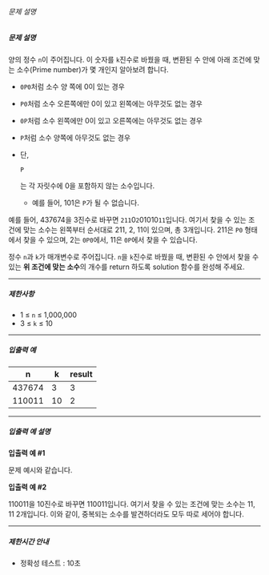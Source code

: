 ###### 문제 설명

##### 문제 설명

양의 정수 `n`이 주어집니다. 이 숫자를 `k`진수로 바꿨을 때, 변환된 수 안에 아래 조건에 맞는 소수(Prime number)가 몇 개인지 알아보려 합니다.

- `0P0`처럼 소수 양 쪽에 0이 있는 경우

- `P0`처럼 소수 오른쪽에만 0이 있고 왼쪽에는 아무것도 없는 경우

- `0P`처럼 소수 왼쪽에만 0이 있고 오른쪽에는 아무것도 없는 경우

- `P`처럼 소수 양쪽에 아무것도 없는 경우

- 단,

   

  ```
  P
  ```

  는 각 자릿수에 0을 포함하지 않는 소수입니다.

  - 예를 들어, 101은 `P`가 될 수 없습니다.

예를 들어, 437674을 3진수로 바꾸면 `211`0`2`01010`11`입니다. 여기서 찾을 수 있는 조건에 맞는 소수는 왼쪽부터 순서대로 211, 2, 11이 있으며, 총 3개입니다. 211은 `P0` 형태에서 찾을 수 있으며, 2는 `0P0`에서, 11은 `0P`에서 찾을 수 있습니다.

정수 `n`과 `k`가 매개변수로 주어집니다. `n`을 `k`진수로 바꿨을 때, 변환된 수 안에서 찾을 수 있는 **위 조건에 맞는 소수**의 개수를 return 하도록 solution 함수를 완성해 주세요.

------

##### 제한사항

- 1 ≤ `n` ≤ 1,000,000
- 3 ≤ `k` ≤ 10

------

##### 입출력 예

| n      | k    | result |
| ------ | ---- | ------ |
| 437674 | 3    | 3      |
| 110011 | 10   | 2      |

------

##### 입출력 예 설명

**입출력 예 #1**

문제 예시와 같습니다.

**입출력 예 #2**

110011을 10진수로 바꾸면 110011입니다. 여기서 찾을 수 있는 조건에 맞는 소수는 11, 11 2개입니다. 이와 같이, 중복되는 소수를 발견하더라도 모두 따로 세어야 합니다.

------

##### 제한시간 안내

- 정확성 테스트 : 10초